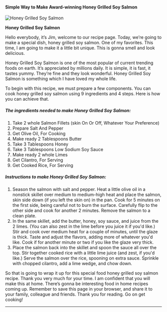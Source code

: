             

#### Simple Way to Make Award-winning Honey Grilled Soy Salmon

![Honey Grilled Soy Salmon](https://img-global.cpcdn.com/recipes/2bb4270ed3a8d399/751x532cq70/honey-grilled-soy-salmon-recipe-main-photo.jpg)

**Honey Grilled Soy Salmon**

Hello everybody, it’s Jim, welcome to our recipe page. Today, we’re going to make a special dish, honey grilled soy salmon. One of my favorites. This time, I am going to make it a little bit unique. This is gonna smell and look delicious.

Honey Grilled Soy Salmon is one of the most popular of current trending foods on earth. It’s appreciated by millions daily. It is simple, it is fast, it tastes yummy. They’re fine and they look wonderful. Honey Grilled Soy Salmon is something which I have loved my whole life.

To begin with this recipe, we must prepare a few components. You can cook honey grilled soy salmon using 9 ingredients and 4 steps. Here is how you can achieve that.

##### The ingredients needed to make Honey Grilled Soy Salmon:

1.  Take 2 whole Salmon Fillets (skin On Or Off, Whatever Your Preference)
2.  Prepare Salt And Pepper
3.  Get Olive Oil, For Cooking
4.  Make ready 2 Tablespoons Butter
5.  Take 3 Tablespoons Honey
6.  Take 3 Tablespoons Low Sodium Soy Sauce
7.  Make ready 2 whole Limes
8.  Get Cilantro, For Serving
9.  Get Cooked Rice, For Serving

##### Instructions to make Honey Grilled Soy Salmon:

1.  Season the salmon with salt and pepper. Heat a little olive oil in a nonstick skillet over medium to medium-high heat and place the salmon, skin side down (if you left the skin on) in the pan. Cook for 5 minutes on the first side, being careful not to burn the surface. Carefully flip to the other side and cook for another 2 minutes. Remove the salmon to a clean plate.
2.  In the same skillet, add the butter, honey, soy sauce, and juice from the 2 limes. (You can also zest in the lime before you juice it if you'd like.) Stir and cook over medium heat for a couple of minutes, until the glaze is thick. Taste and adjust the flavors, adding more of whatever you'd like. Cook if for another minute or two if you like the glaze very thick.
3.  Place the salmon back into the skillet and spoon the sauce all over the top. Stir together cooked rice with a little lime juice (and zest, if you'd like.) Serve the salmon over the rice, spooning on extra sauce. Sprinkle with chopped cilantro, add a lime wedge, and chow down.

So that is going to wrap it up for this special food honey grilled soy salmon recipe. Thank you very much for your time. I am confident that you will make this at home. There’s gonna be interesting food in home recipes coming up. Remember to save this page in your browser, and share it to your family, colleague and friends. Thank you for reading. Go on get cooking!

* * *